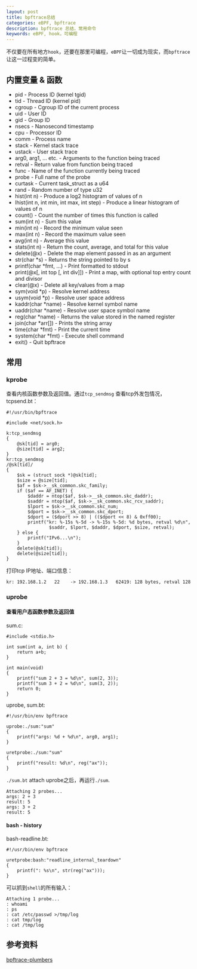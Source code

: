 ```yaml
---
layout: post
title: bpftrace总结
categories: eBPF, bpftrace
description: bpftrace 总结，常用命令
keywords: eBPF, hook，可编程
---
```

  
不仅要在所有地方`hook`，还要在那里可编程，`eBPF`让一切成为现实，而`bpftrace`让这一过程变的简单。    

## 内置变量 & 函数
  
- pid - Process ID (kernel tgid)
- tid - Thread ID (kernel pid)
- cgroup - Cgroup ID of the current process
- uid - User ID
- gid - Group ID
- nsecs - Nanosecond timestamp
- cpu - Processor ID
- comm - Process name
- stack - Kernel stack trace
- ustack - User stack trace
- arg0, arg1, ... etc. - Arguments to the function being traced
- retval - Return value from function being traced
- func - Name of the function currently being traced
- probe - Full name of the probe
- curtask - Current task_struct as a u64
- rand - Random number of type u32
- hist(int n) - Produce a log2 histogram of values of n
- lhist(int n, int min, int max, int step) - Produce a linear histogram of values of n
- count() - Count the number of times this function is called
- sum(int n) - Sum this value
- min(int n) - Record the minimum value seen
- max(int n) - Record the maximum value seen
- avg(int n) - Average this value
- stats(int n) - Return the count, average, and total for this value
- delete(@x) - Delete the map element passed in as an argument
- str(char *s) - Returns the string pointed to by s
- printf(char *fmt, ...) - Print formatted to stdout
- print(@x[, int top [, int div]]) - Print a map, with optional top entry count and divisor
- clear(@x) - Delete all key/values from a map
- sym(void *p) - Resolve kernel address
- usym(void *p) - Resolve user space address
- kaddr(char *name) - Resolve kernel symbol name
- uaddr(char *name) - Resolve user space symbol name
- reg(char *name) - Returns the value stored in the named register
- join(char *arr[]) - Prints the string array
- time(char *fmt) - Print the current time
- system(char *fmt) - Execute shell command
- exit() - Quit bpftrace  
  
## 常用

### kprobe
  
查看内核函数参数及返回值。通过`tcp_sendmsg` 查看tcp外发包情况，tcpsend.bt：  
```
#!/usr/bin/bpftrace

#include <net/sock.h>

k:tcp_sendmsg
{
    @sk[tid] = arg0;
    @size[tid] = arg2;
}
kr:tcp_sendmsg
/@sk[tid]/
{
    $sk = (struct sock *)@sk[tid];
    $size = @size[tid];
    $af = $sk->__sk_common.skc_family;
    if ($af == AF_INET) {
        $daddr = ntop($af, $sk->__sk_common.skc_daddr);
        $saddr = ntop($af, $sk->__sk_common.skc_rcv_saddr);
        $lport = $sk->__sk_common.skc_num;
        $dport = $sk->__sk_common.skc_dport;
        $dport = ($dport >> 8) | (($dport << 8) & 0xff00);
        printf("kr: %-15s %-5d -> %-15s %-5d: %d bytes, retval %d\n",
                $saddr, $lport, $daddr, $dport, $size, retval);
    } else {
        printf("IPv6...\n");
    }
    delete(@sk[tid]);
    delete(@size[tid]);
}
```
打印tcp IP地址、端口信息：  
```
kr: 192.168.1.2   22    -> 192.168.1.3   62419: 128 bytes, retval 128
```
  
### uprobe
  
#### 查看用户态函数参数及返回值
  
sum.c:  
```
#include <stdio.h>

int sum(int a, int b) {
    return a+b;
}

int main(void)
{
    printf("sum 2 + 3 = %d\n", sum(2, 3));
    printf("sum 3 + 2 = %d\n", sum(3, 2));
    return 0;
}
```
uprobe, sum.bt:  
```
#!/usr/bin/env bpftrace

uprobe:./sum:"sum"
{
    printf("args: %d + %d\n", arg0, arg1);
}

uretprobe:./sum:"sum"
{
    printf("result: %d\n", reg("ax"));
}
```
`./sum.bt` attach uprobe之后，再运行`./sum`.     
```
Attaching 2 probes...
args: 2 + 3
result: 5
args: 3 + 2
result: 5
```
  
#### bash - history
  
bash-readline.bt:  
```
#!/usr/bin/env bpftrace

uretprobe:bash:"readline_internal_teardown"
{
    printf(": %s\n", str(reg("ax")));
}
```
可以抓到`shell`的所有输入：  
```
Attaching 1 probe...
: whoami
: ps
: cat /etc/passwd >/tmp/log
: cat tmp/log
: cat /tmp/log
```
  
## 参考资料  
  
[bpftrace-plumbers](https://lpc.events/event/4/contributions/441/attachments/390/633/bpftrace-plumbers.pdf)  
